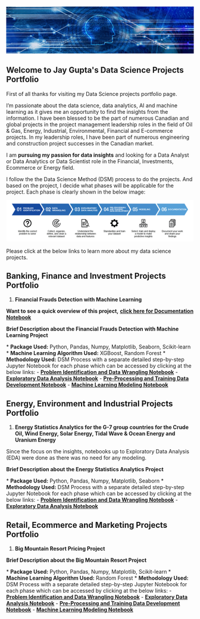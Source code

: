 ![](/image/bkjaygupta.jpg)

## Welcome to Jay Gupta's Data Science Projects Portfolio

First of all thanks for visiting my Data Science projects portfolio page.

<p>I’m passionate about the data science, data analytics, AI and machine learning as it gives me an opportunity to find the insights from the information. I have been blessed to be the part of numerous Canadian and global projects in the project management leadership roles in the field of Oil &amp; Gas, Energy, Industrial, Environmental, Financial and E-commerce projects. In my leadership roles, I have been part of numerous engineering and construction project successes in the Canadian market.</p> 
<p>I am <b>pursuing my passion for data insights</b> and looking for a Data Analyst or Data Analytics or Data Scientist role in the Financial, Investments, Ecommerce or Energy field.</p>
<p>I follow the the Data Science Method (DSM) process to do the projects. And based on the project, I decide what phases will be applicable for the project. Each phase is clearly shown in the below image:</p>

<img src="https://github.com/jayguptacal/portfolio/blob/main/image/MLmethodology.jpg">

Please click at the below links to learn more about my data science projects.

## Banking, Finance and Investment Projects Portfolio
1. <b>Financial Frauds Detection with Machine Learning</b>
<p><b>Want to see a quick overview of this project,</b> <a href="https://github.com/jayguptacal/BankingAndInvestments/blob/main/FinancialFraudDetection/Financial_Frauds_Documentation.ipynb" target="_blank"><b>click here for Documentation Notebook</b></a></p>
<p><b>Brief Description about the Financial Frauds Detection with Machine Learning Project</b></p>
* <b>Package Used:</b> Python, Pandas, Numpy, Matplotlib, Seaborn, Scikit-learn
* <b>Machine Learning Algorithm Used:</b> XGBoost, Random Forest
* <b>Methodology Used:</b> DSM Process with a separate detailed step-by-step Jupyter Notebook for each phase which can be accessed by clicking at the below links:
  - <a href="https://github.com/jayguptacal/BankingAndInvestments/blob/main/FinancialFraudDetection/Financial_Frauds_DataWrangling.ipynb" target="_blank"><b>Problem Identification and Data Wrangling Notebook</b></a>
  - <a href="https://github.com/jayguptacal/BankingAndInvestments/blob/main/FinancialFraudDetection/Financial_Frauds_Exploratory_Data_Analysis.ipynb" target="_blank"><b>Exploratory Data Analysis Notebook</b></a>
  - <a href="https://github.com/jayguptacal/BankingAndInvestments/blob/main/FinancialFraudDetection/Financial_Frauds_Preprocessing.ipynb" target="_blank"><b>Pre-Processing and Training Data Development Notebook</b></a>
  - <a href="https://github.com/jayguptacal/BankingAndInvestments/blob/main/FinancialFraudDetection/Financial_Frauds_Machine_Learning.ipynb" target="_blank"><b>Machine Learning Modeling Notebook</b></a>

## Energy, Environment and Industrial Projects Portfolio

1. <b>Energy Statistics Analytics for the G-7 group countries for the Crude Oil, Wind Energy, Solar Energy, Tidal Wave & Ocean Energy and Uranium Energy</b>
<p>Since the focus on the insights, notebooks up to Exploratory Data Analysis (EDA) were done as there was no need for any modeling.</p>
<p><b>Brief Description about the Energy Statistics Analytics Project</b></p>
* <b>Package Used:</b> Python, Pandas, Numpy, Matplotlib, Seaborn
* <b>Methodology Used:</b> DSM Process with a separate detailed step-by-step Jupyter Notebook for each phase which can be accessed by clicking at the below links:
  - <a href="https://github.com/jayguptacal/EnergyProjects/blob/main/EnergyStatsProject/Energy_Stats_DataWrangling.ipynb" target="_blank"><b>Problem Identification and Data Wrangling Notebook</b></a>
  - <a href="https://github.com/jayguptacal/EnergyProjects/blob/main/EnergyStatsProject/Energy_Stats_EDA.ipynb" target="_blank"><b>Exploratory Data Analysis Notebook</b></a>



## Retail, Ecommerce and Marketing Projects Portfolio

1. <b>Big Mountain Resort Pricing Project</b>

<p><b>Brief Description about the Big Mountain Resort Project</b></p>
* <b>Package Used:</b> Python, Pandas, Numpy, Matplotlib, Scikit-learn
* <b>Machine Learning Algorithm Used:</b> Random Forest
* <b>Methodology Used:</b> DSM Process with a separate detailed step-by-step Jupyter Notebook for each phase which can be accessed by clicking at the below links:
  - <a href="https://github.com/jayguptacal/RetailAndMarketing/blob/main/BigMountainResortPricing/Notebooks/02_data_wrangling.ipynb" target="_blank"><b>Problem Identification and Data Wrangling Notebook</b></a>
  - <a href="https://github.com/jayguptacal/RetailAndMarketing/blob/main/BigMountainResortPricing/Notebooks/03_exploratory_data_analysis.ipynb" target="_blank"><b>Exploratory Data Analysis Notebook</b></a>
  - <a href="https://github.com/jayguptacal/RetailAndMarketing/blob/main/BigMountainResortPricing/Notebooks/04_preprocessing_and_training.ipynb" target="_blank"><b>Pre-Processing and Training Data Development Notebook</b></a>
  - <a href="https://github.com/jayguptacal/RetailAndMarketing/blob/main/BigMountainResortPricing/Notebooks/05_modeling.ipynb" target="_blank"><b>Machine Learning Modeling Notebook</b></a>

